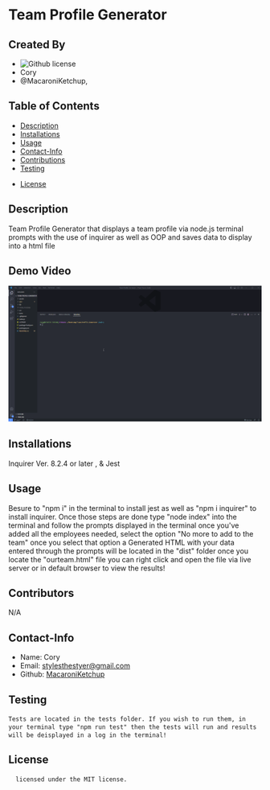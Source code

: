 # Team Profile Generator
## Created By
   - ![Github license](https://img.shields.io/badge/license-MIT-yellowgreen.svg)
   - Cory 
   - @MacaroniKetchup, 
## Table of Contents
  - [Description](#description)
  - [Installations](#installations)
  - [Usage](#usage)
  - [Contact-Info](#contact)
  - [Contributions](#contributions)
  - [Testing](#testing)
  
* [License](#license)

## Description
Team Profile Generator that displays a team profile via node.js terminal prompts with the use of inquirer as well as OOP  and saves data to display into a html file
## Demo Video
![Team Profile Generator Demo](./assets/demo.gif)
## Installations
Inquirer Ver. 8.2.4 or later , & Jest
## Usage
Besure to "npm i" in the terminal to install jest as well as "npm i inquirer" to install inquirer. Once those steps are done type "node index" into the terminal and follow the prompts displayed in the terminal once you've added all the employees needed, select the option "No more to add to the team" once you select that option a Generated HTML with your data entered through the prompts will be located in the "dist" folder once you locate the "ourteam.html" file you can right click and open the file via live server or in default browser to view the results!
## Contributors
N/A
## Contact-Info
- Name: Cory
- Email: stylesthestyer@gmail.com
- Github: [MacaroniKetchup](https://github.com/MacaroniKetchup/)
## Testing
```
Tests are located in the tests folder. If you wish to run them, in your terminal type "npm run test" then the tests will run and results will be deisplayed in a log in the terminal!
```
## License

      licensed under the MIT license.